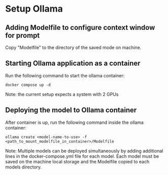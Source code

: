 # Setup Ollama
## Adding Modelfile to configure context window for prompt
Copy "Modelfile" to the directory of the saved mode on machine.

## Starting Ollama application as a container
Run the following command to start the ollama container:
```
docker compose up -d
```

Note: the current setup expects a system with 2 GPUs

## Deploying the model to Ollama container
After container is up, run the following command inside the ollama container:
```
ollama create <model-name-to-use> -f <path_to_mount_modelfile_in_container>/Modelfile
```
Note: Multiple models can be deployed simultaneously by adding additional lines in the docker-compose.yml file for each model. Each model must be saved on the machine local storage and the Modelfile copied to each models directory.